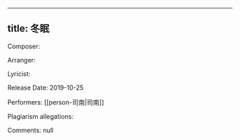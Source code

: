 
---
title: 冬眠
---
Composer: 

Arranger: 

Lyricist: 

Release Date: 2019-10-25

Performers: [[person-司南|司南]]

Plagiarism allegations:


Comments:
null
